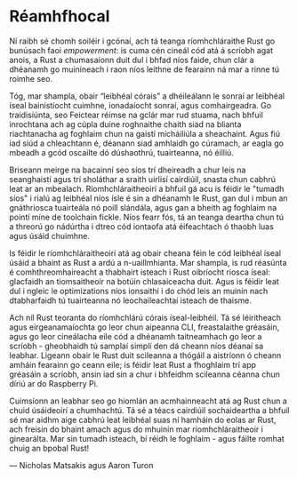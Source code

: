 # Réamhfhocal

Ní raibh sé chomh soiléir i gcónaí, ach tá teanga ríomhchláraithe Rust go bunúsach
faoi ​​_empowerment_: is cuma cén cineál cód atá á scríobh agat anois, a Rust
a chumasaíonn duit dul i bhfad níos faide, chun clár a dhéanamh go muiníneach i raon níos leithne de
fearainn ná mar a rinne tú roimhe seo.

Tóg, mar shampla, obair “leibhéal córais” a dhéileálann le sonraí ar leibhéal íseal
bainistíocht cuimhne, ionadaíocht sonraí, agus comhairgeadra. Go traidisiúnta, seo
Feictear réimse na gclár mar rud stuama, nach bhfuil inrochtana ach ag cúpla duine roghnaithe
chaith siad na blianta riachtanacha ag foghlaim chun na gaistí mícháiliúla a sheachaint. Agus
fiú iad siúd a chleachtann é, déanann siad amhlaidh go cúramach, ar eagla go mbeadh a gcód oscailte dó
dúshaothrú, tuairteanna, nó éilliú.

Briseann meirge na bacainní seo síos trí dheireadh a chur leis na seanghaistí agus trí sholáthar a
sraith uirlisí cairdiúil, snasta chun cabhrú leat ar an mbealach. Ríomhchláraitheoirí a bhfuil gá acu
is féidir le "tumadh síos" i rialú ag leibhéal níos ísle é sin a dhéanamh le Rust, gan dul i mbun
an gnáthriosca tuairteála nó poill slándála, agus gan a bheith ag foghlaim
na pointí míne de toolchain fickle. Níos fearr fós, tá an teanga deartha chun
tú a threorú go nádúrtha i dtreo cód iontaofa atá éifeachtach ó thaobh luas
agus úsáid chuimhne.

Is féidir le ríomhchláraitheoirí atá ag obair cheana féin le cód leibhéal íseal úsáid a bhaint as Rust a ardú
a n-uaillmhianta. Mar shampla, is rud réasúnta é comhthreomhaireacht a thabhairt isteach i Rust
oibríocht riosca íseal: glacfaidh an tiomsaitheoir na botúin chlasaiceacha duit. Agus
is féidir leat dul i ngleic le optimizations níos ionsaithí i do chód leis an muinín
nach dtabharfaidh tú tuairteanna nó leochaileachtaí isteach de thaisme.

Ach níl Rust teoranta do ríomhchlárú córais íseal-leibhéil. Tá sé léiritheach agus
eirgeanamaíochta go leor chun aipeanna CLI, freastalaithe gréasáin, agus go leor cineálacha eile cód a dhéanamh
taitneamhach go leor a scríobh - gheobhaidh tú samplaí simplí den dá cheann níos déanaí sa
leabhar. Ligeann obair le Rust duit scileanna a thógáil a aistríonn ó cheann amháin
fearainn go ceann eile; is féidir leat Rust a fhoghlaim trí app gréasáin a scríobh, ansin iad sin a chur i bhfeidhm
scileanna céanna chun díriú ar do Raspberry Pi.

Cuimsíonn an leabhar seo go hiomlán an acmhainneacht atá ag Rust chun a chuid úsáideoirí a chumhachtú. Tá sé a
téacs cairdiúil sochaideartha a bhfuil sé mar aidhm aige cabhrú leat leibhéal suas ní hamháin do
eolas ar Rust, ach freisin do bhaint amach agus do mhuinín mar ríomhchláraitheoir i
ginearálta. Mar sin tumadh isteach, bí réidh le foghlaim - agus fáilte romhat chuig an bpobal Rust!

— Nicholas Matsakis agus Aaron Turon
